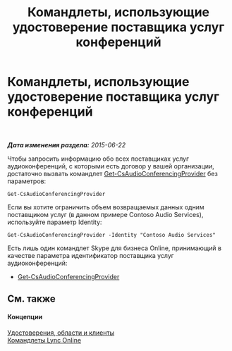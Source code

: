 ﻿---
title: Командлеты, использующие удостоверение поставщика услуг конференций
TOCTitle: Командлеты, использующие удостоверение поставщика услуг конференций
ms:assetid: be5621b6-ec11-4b12-83ec-075af269ca6a
ms:mtpsurl: https://technet.microsoft.com/ru-ru/library/Dn362841(v=OCS.15)
ms:contentKeyID: 56270616
ms.date: 06/01/2017
mtps_version: v=OCS.15
ms.translationtype: HT
---

# Командлеты, использующие удостоверение поставщика услуг конференций

 

_**Дата изменения раздела:** 2015-06-22_

Чтобы запросить информацию обо всех поставщиках услуг аудиоконференций, с которыми есть договор у вашей организации, достаточно вызвать командлет [Get-CsAudioConferencingProvider](https://docs.microsoft.com/powershell/module/skype/Get-CsAudioConferencingProvider) без параметров:

    Get-CsAudioConferencingProvider

Если вы хотите ограничить объем возвращаемых данных одним поставщиком услуг (в данном примере Contoso Audio Services), используйте параметр Identity:

    Get-CsAudioConferencingProvider -Identity "Contoso Audio Services"

Есть лишь один командлет Skype для бизнеса Online, принимающий в качестве параметра идентификатор поставщика услуг аудиоконференций:

  - [Get-CsAudioConferencingProvider](https://docs.microsoft.com/powershell/module/skype/Get-CsAudioConferencingProvider)

## См. также

#### Концепции

[Удостоверения, области и клиенты](identities-scopes-and-tenants-in-skype-for-business-online.md)  
[Командлеты Lync Online](the-skype-for-business-online-cmdlets.md)


